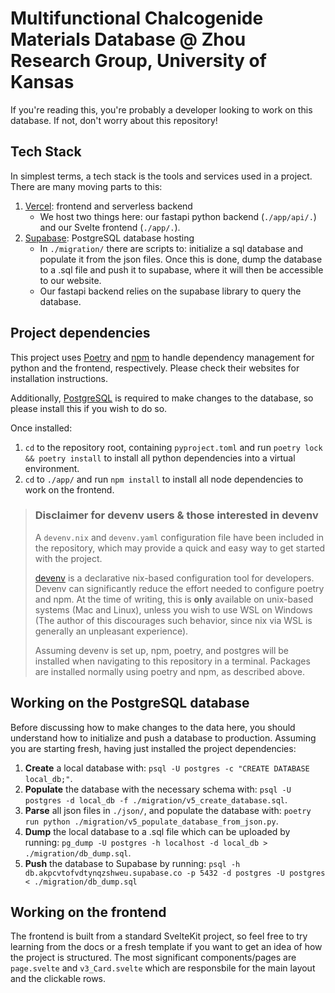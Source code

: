 # Multifunctional Chalcogenide Materials Database @ Zhou Research Group, University of Kansas

If you're reading this, you're probably a developer looking to work on this database. If not, don't worry about this repository! 

## Tech Stack

In simplest terms, a tech stack is the tools and services used in a project. There are many moving parts to this:

1. [Vercel](https://vercel.com/): frontend and serverless backend
    - We host two things here: our fastapi python backend (`./app/api/.`) and our Svelte frontend (`./app/.`).
2. [Supabase](https://supabase.com/): PostgreSQL database hosting
    - In `./migration/` there are scripts to: initialize a sql database and populate it from the json files. Once this is done, dump the database to a .sql file and push it to supabase, where it will then be accessible to our website.
    - Our fastapi backend relies on the supabase library to query the database.

## Project dependencies

This project uses [Poetry](https://python-poetry.org/) and [npm](https://www.npmjs.com/) to handle dependency management for python and the frontend, respectively. Please check their websites for installation instructions.

Additionally, [PostgreSQL](https://www.postgresql.org/) is required to make changes to the database, so please install this if you wish to do so.

Once installed:

1. `cd` to the repository root, containing `pyproject.toml` and run `poetry lock && poetry install` to install all python dependencies into a virtual environment.
2. `cd` to `./app/` and run `npm install` to install all node dependencies to work on the frontend.

> ### Disclaimer for devenv users & those interested in devenv 
> A `devenv.nix` and `devenv.yaml` configuration file have been included in the repository, which may provide a quick and easy way to get started with the project.
> 
> [devenv](https://devenv.sh/) is a declarative nix-based configuration tool for developers. Devenv can significantly reduce the effort needed to configure poetry and npm. At the time of writing, this is __only__ available on unix-based systems (Mac and Linux), unless you wish to use WSL on Windows (The author of this discourages such behavior, since nix via WSL is generally an unpleasant experience). 
> 
> Assuming devenv is set up, npm, poetry, and postgres will be installed when navigating to this repository in a terminal. Packages are installed normally using poetry and npm, as described above.

## Working on the PostgreSQL database

Before discussing how to make changes to the data here, you should understand how to initialize and push a database to production. Assuming you are starting fresh, having just installed the project dependencies:

1. **Create** a local database with: `psql -U postgres -c "CREATE DATABASE local_db;"`.
2. **Populate** the database with the necessary schema with: `psql -U postgres -d local_db -f ./migration/v5_create_database.sql`.
3. **Parse** all json files in `./json/`, and populate the database with: `poetry run python ./migration/v5_populate_database_from_json.py`.
4. **Dump** the local database to a .sql file which can be uploaded by running: `pg_dump -U postgres -h localhost -d local_db > ./migration/db_dump.sql`.
5. **Push** the database to Supabase by running: `psql -h db.akpcvtofvdtynqzshweu.supabase.co -p 5432 -d postgres -U postgres < ./migration/db_dump.sql`

## Working on the frontend

The frontend is built from a standard SvelteKit project, so feel free to try learning from the docs or a fresh template if you want to get an idea of how the project is structured. The most significant components/pages are `page.svelte` and `v3_Card.svelte` which are responsbile for the main layout and the clickable rows.
